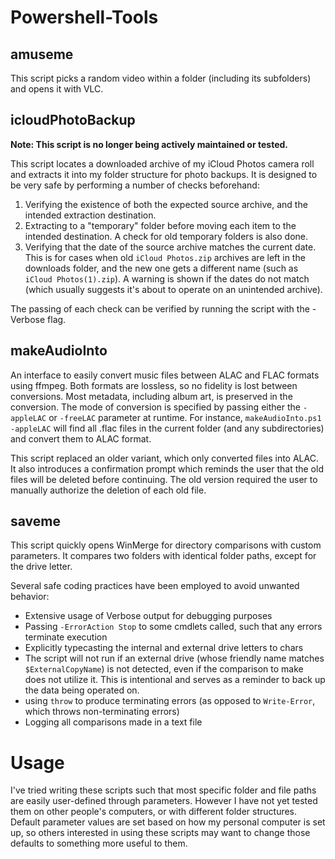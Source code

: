 # Powershell-Tools

## amuseme
This script picks a random video within a folder (including its subfolders) and opens it with VLC.

## icloudPhotoBackup
**Note: This script is no longer being actively maintained or tested.**

This script locates a downloaded archive of my iCloud Photos camera roll and extracts it into my folder structure for photo backups. It is designed to be very safe by performing a number of checks beforehand:

1. Verifying the existence of both the expected source archive, and the intended extraction destination.
2. Extracting to a "temporary" folder before moving each item to the intended destination. A check for old temporary folders is also done.
3. Verifying that the date of the source archive matches the current date. This is for cases when old `iCloud Photos.zip` archives are left in the downloads folder, and the new one gets a different name (such as `iCloud Photos(1).zip`). A warning is shown if the dates do not match (which usually suggests it's about to operate on an unintended archive).

The passing of each check can be verified by running the script with the -Verbose flag.

## makeAudioInto
An interface to easily convert music files between ALAC and FLAC formats using ffmpeg. Both formats are lossless, so no fidelity is lost between conversions. Most metadata, including album art, is preserved in the conversion. The mode of conversion is specified by passing either the `-appleLAC` or `-freeLAC` parameter at runtime. For instance, `makeAudioInto.ps1 -appleLAC` will find all .flac files in the current folder (and any subdirectories) and convert them to ALAC format.

This script replaced an older variant, which only converted files into ALAC. It also introduces a confirmation prompt which reminds the user that the old files will be deleted before continuing. The old version required the user to manually authorize the deletion of each old file.

## saveme
This script quickly opens WinMerge for directory comparisons with custom parameters. It compares two folders with identical folder paths, except for the drive letter. 

Several safe coding practices have been employed to avoid unwanted behavior:
* Extensive usage of Verbose output for debugging purposes
* Passing `-ErrorAction Stop` to some cmdlets called, such that any errors terminate execution
* Explicitly typecasting the internal and external drive letters to chars
* The script will not run if an external drive (whose friendly name matches `$ExternalCopyName`) is not detected, even if the comparison to make does not utilize it. This is intentional and serves as a reminder to back up the data being operated on.
* using `throw` to produce terminating errors (as opposed to `Write-Error`, which throws non-terminating errors)
* Logging all comparisons made in a text file

# Usage
I've tried writing these scripts such that most specific folder and file paths are easily user-defined through parameters. However I have not yet tested them on other people's computers, or with different folder structures. Default parameter values are set based on how my personal computer is set up, so others interested in using these scripts may want to change those defaults to something more useful to them.
